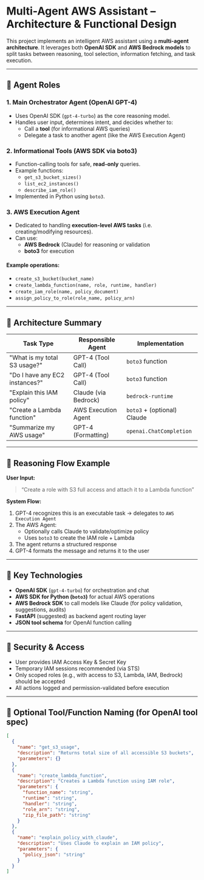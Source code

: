 # Multi-Agent AWS Assistant – Architecture & Functional Design

This project implements an intelligent AWS assistant using a **multi-agent architecture**. It leverages both **OpenAI SDK** and **AWS Bedrock models** to split tasks between reasoning, tool selection, information fetching, and task execution.

---

## 🤖 Agent Roles

### 1. **Main Orchestrator Agent (OpenAI GPT-4)**
- Uses OpenAI SDK (`gpt-4-turbo`) as the core reasoning model.
- Handles user input, determines intent, and decides whether to:
  - Call a **tool** (for informational AWS queries)
  - Delegate a task to another agent (like the AWS Execution Agent)

### 2. **Informational Tools (AWS SDK via boto3)**
- Function-calling tools for safe, **read-only** queries.
- Example functions:
  - `get_s3_bucket_sizes()`
  - `list_ec2_instances()`
  - `describe_iam_role()`
- Implemented in Python using `boto3`.

### 3. **AWS Execution Agent**
- Dedicated to handling **execution-level AWS tasks** (i.e. creating/modifying resources).
- Can use:
  - **AWS Bedrock** (Claude) for reasoning or validation
  - **boto3** for execution

#### Example operations:
- `create_s3_bucket(bucket_name)`
- `create_lambda_function(name, role, runtime, handler)`
- `create_iam_role(name, policy_document)`
- `assign_policy_to_role(role_name, policy_arn)`

---

## 🧱 Architecture Summary

| Task Type                        | Responsible Agent       | Implementation         |
|----------------------------------|--------------------------|--------------------------|
| "What is my total S3 usage?"     | GPT-4 (Tool Call)        | `boto3` function         |
| "Do I have any EC2 instances?"   | GPT-4 (Tool Call)        | `boto3` function         |
| "Explain this IAM policy"        | Claude (via Bedrock)     | `bedrock-runtime`        |
| "Create a Lambda function"       | AWS Execution Agent      | `boto3` + (optional) Claude |
| "Summarize my AWS usage"         | GPT-4 (Formatting)       | `openai.ChatCompletion` |

---

## 🧠 Reasoning Flow Example

**User Input:**  
> “Create a role with S3 full access and attach it to a Lambda function”

**System Flow:**
1. GPT-4 recognizes this is an executable task → delegates to `AWS Execution Agent`
2. The AWS Agent:
   - Optionally calls Claude to validate/optimize policy
   - Uses `boto3` to create the IAM role + Lambda
3. The agent returns a structured response
4. GPT-4 formats the message and returns it to the user

---

## 🧩 Key Technologies

- **OpenAI SDK** (`gpt-4-turbo`) for orchestration and chat
- **AWS SDK for Python (`boto3`)** for actual AWS operations
- **AWS Bedrock SDK** to call models like Claude (for policy validation, suggestions, audits)
- **FastAPI** (suggested) as backend agent routing layer
- **JSON tool schema** for OpenAI function calling

---

## 🔐 Security & Access

- User provides IAM Access Key & Secret Key
- Temporary IAM sessions recommended (via STS)
- Only scoped roles (e.g., with access to S3, Lambda, IAM, Bedrock) should be accepted
- All actions logged and permission-validated before execution

---

## 🧰 Optional Tool/Function Naming (for OpenAI tool spec)

```json
[
  {
    "name": "get_s3_usage",
    "description": "Returns total size of all accessible S3 buckets",
    "parameters": {}
  },
  {
    "name": "create_lambda_function",
    "description": "Creates a Lambda function using IAM role",
    "parameters": {
      "function_name": "string",
      "runtime": "string",
      "handler": "string",
      "role_arn": "string",
      "zip_file_path": "string"
    }
  },
  {
    "name": "explain_policy_with_claude",
    "description": "Uses Claude to explain an IAM policy",
    "parameters": {
      "policy_json": "string"
    }
  }
]
